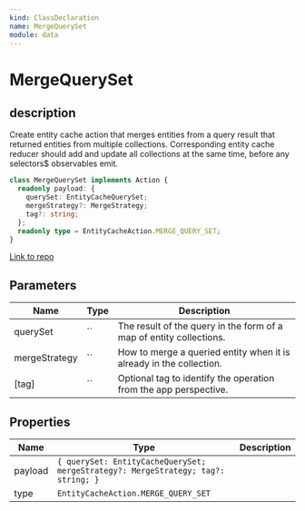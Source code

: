 ```yaml
---
kind: ClassDeclaration
name: MergeQuerySet
module: data
---
```


# MergeQuerySet

## description

Create entity cache action that merges entities from a query result
that returned entities from multiple collections.
Corresponding entity cache reducer should add and update all collections
at the same time, before any selectors\$ observables emit.

```ts
class MergeQuerySet implements Action {
  readonly payload: {
    querySet: EntityCacheQuerySet;
    mergeStrategy?: MergeStrategy;
    tag?: string;
  };
  readonly type = EntityCacheAction.MERGE_QUERY_SET;
}
```

[Link to repo](https://github.com/ngrx/platform/blob/master/modules/data/src/actions/entity-cache-action.ts#L78-L99)

## Parameters

| Name          | Type | Description                                                         |
| ------------- | ---- | ------------------------------------------------------------------- |
| querySet      | ``   | The result of the query in the form of a map of entity collections. |
| mergeStrategy | ``   | How to merge a queried entity when it is already in the collection. |
| [tag]         | ``   | Optional tag to identify the operation from the app perspective.    |

## Properties

| Name    | Type                                                                              | Description |
| ------- | --------------------------------------------------------------------------------- | ----------- |
| payload | `{ querySet: EntityCacheQuerySet; mergeStrategy?: MergeStrategy; tag?: string; }` |             |
| type    | `EntityCacheAction.MERGE_QUERY_SET`                                               |             |
